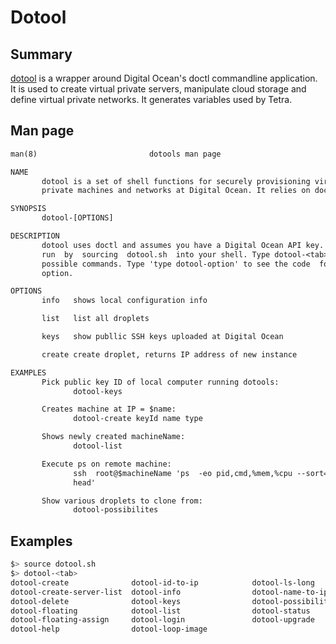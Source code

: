 # Dotool 
## Summary
[dotool](https://github.com/study-groups/devops-study-group/blob/main/dotool.sh)
is a wrapper around Digital Ocean's doctl commandline 
application. It is used to create virtual private servers, manipulate
cloud storage and define virtual private networks.  It generates
variables used by Tetra.


## Man page
```txt
man(8)                         dotools man page                         man(8)

NAME
       dotool is a set of shell functions for securely provisioning virtual
       private machines and networks at Digital Ocean. It relies on doctl.

SYNOPSIS
       dotool-[OPTIONS]

DESCRIPTION
       dotool uses doctl and assumes you have a Digital Ocean API key.  It  is
       run  by  sourcing  dotool.sh  into your shell. Type dotool-<tab> to see
       possible commands. Type 'type dotool-option' to see the code  for  that
       option.

OPTIONS
       info   shows local configuration info

       list   list all droplets

       keys   show publlic SSH keys uploaded at Digital Ocean

       create create droplet, returns IP address of new instance

EXAMPLES
       Pick public key ID of local computer running dotools:
              dotool-keys

       Creates machine at IP = $name:
              dotool-create keyId name type

       Shows newly created machineName:
              dotool-list

       Execute ps on remote machine:
              ssh  root@$machineName 'ps  -eo pid,cmd,%mem,%cpu --sort=-%mem |
              head'

       Show various droplets to clone from:
              dotool-possibilites

```
## Examples
```bash
$> source dotool.sh
$> dotool-<tab>
dotool-create              dotool-id-to-ip            dotool-ls-long
dotool-create-server-list  dotool-info                dotool-name-to-ip
dotool-delete              dotool-keys                dotool-possibilites
dotool-floating            dotool-list                dotool-status
dotool-floating-assign     dotool-login               dotool-upgrade
dotool-help                dotool-loop-image
```
